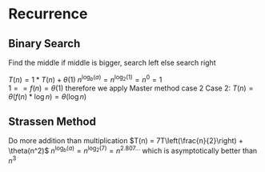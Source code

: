 # Recurrence
## Binary Search
Find the middle
if middle is bigger, search left
else search right

$T(n) = 1*T(n) + \theta(1)$
$n^{\log _b\left(a\right)} = n^{\log _2\left(1\right)} = n^{0}= 1$  
$1 == f(n) = \theta(1)$ therefore we apply Master method case 2
Case 2: $T(n) = \theta(f(n)*\log n) = \theta(\log n)$  

## Strassen Method
Do more addition than multiplication
$T(n) = 7T\left(\frac{n}{2}\right) + \theta(n^2)$ 
$n^{\log _b\left(a\right)} = n^{\log _2\left(7\right)} = n^{2.807...}$ which is asymptotically better than $n^3$ 